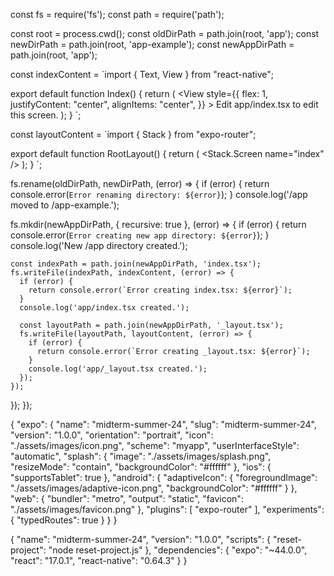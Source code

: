 
const fs = require('fs');
const path = require('path');

const root = process.cwd();
const oldDirPath = path.join(root, 'app');
const newDirPath = path.join(root, 'app-example');
const newAppDirPath = path.join(root, 'app');

const indexContent = `import { Text, View } from "react-native";

export default function Index() {
  return (
    <View
      style={{
        flex: 1,
        justifyContent: "center",
        alignItems: "center",
      }}
    >
      <Text>Edit app/index.tsx to edit this screen.</Text>
    </View>
  );
}
`;

const layoutContent = `import { Stack } from "expo-router";

export default function RootLayout() {
  return (
    <Stack>
      <Stack.Screen name="index" />
    </Stack>
  );
}
`;

fs.rename(oldDirPath, newDirPath, (error) => {
  if (error) {
    return console.error(`Error renaming directory: ${error}`);
  }
  console.log('/app moved to /app-example.');

  fs.mkdir(newAppDirPath, { recursive: true }, (error) => {
    if (error) {
      return console.error(`Error creating new app directory: ${error}`);
    }
    console.log('New /app directory created.');

    const indexPath = path.join(newAppDirPath, 'index.tsx');
    fs.writeFile(indexPath, indexContent, (error) => {
      if (error) {
        return console.error(`Error creating index.tsx: ${error}`);
      }
      console.log('app/index.tsx created.');

      const layoutPath = path.join(newAppDirPath, '_layout.tsx');
      fs.writeFile(layoutPath, layoutContent, (error) => {
        if (error) {
          return console.error(`Error creating _layout.tsx: ${error}`);
        }
        console.log('app/_layout.tsx created.');
      });
    });
  });
});





{
  "expo": {
    "name": "midterm-summer-24",
    "slug": "midterm-summer-24",
    "version": "1.0.0",
    "orientation": "portrait",
    "icon": "./assets/images/icon.png",
    "scheme": "myapp",
    "userInterfaceStyle": "automatic",
    "splash": {
      "image": "./assets/images/splash.png",
      "resizeMode": "contain",
      "backgroundColor": "#ffffff"
    },
    "ios": {
      "supportsTablet": true
    },
    "android": {
      "adaptiveIcon": {
        "foregroundImage": "./assets/images/adaptive-icon.png",
        "backgroundColor": "#ffffff"
      }
    },
    "web": {
      "bundler": "metro",
      "output": "static",
      "favicon": "./assets/images/favicon.png"
    },
    "plugins": [
      "expo-router"
    ],
    "experiments": {
      "typedRoutes": true
    }
  }
}


{
  "name": "midterm-summer-24",
  "version": "1.0.0",
  "scripts": {
    "reset-project": "node reset-project.js"
  },
  "dependencies": {
    "expo": "~44.0.0",
    "react": "17.0.1",
    "react-native": "0.64.3"
  }
}
